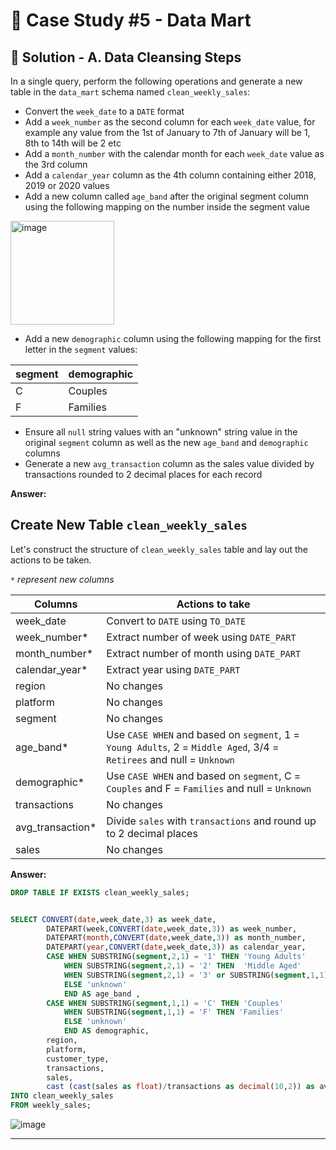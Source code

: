# 🛒 Case Study #5 - Data Mart

## 🧼 Solution - A. Data Cleansing Steps

In a single query, perform the following operations and generate a new table in the `data_mart` schema named `clean_weekly_sales`:
- Convert the `week_date` to a `DATE` format
- Add a `week_number` as the second column for each `week_date` value, for example any value from the 1st of January to 7th of January will be 1, 8th to 14th will be 2 etc
- Add a `month_number` with the calendar month for each `week_date` value as the 3rd column
- Add a `calendar_year` column as the 4th column containing either 2018, 2019 or 2020 values
- Add a new column called `age_band` after the original segment column using the following mapping on the number inside the segment value
  
<img width="166" alt="image" src="https://user-images.githubusercontent.com/81607668/131438667-3b7f3da5-cabc-436d-a352-2022841fc6a2.png">
  
- Add a new `demographic` column using the following mapping for the first letter in the `segment` values:  

| segment | demographic | 
| ------- | ----------- |
| C | Couples |
| F | Families |

- Ensure all `null` string values with an "unknown" string value in the original `segment` column as well as the new `age_band` and `demographic` columns
- Generate a new `avg_transaction` column as the sales value divided by transactions rounded to 2 decimal places for each record

**Answer:**

## Create New Table `clean_weekly_sales`

Let's construct the structure of `clean_weekly_sales` table and lay out the actions to be taken.

_`*` represent new columns_

| Columns | Actions to take |
| ------- | --------------- |
| week_date | Convert to `DATE` using `TO_DATE`
| week_number* | Extract number of week using `DATE_PART` 
| month_number* | Extract number of month using `DATE_PART` 
| calendar_year* | Extract year using `DATE_PART`
| region | No changes
| platform | No changes
| segment | No changes
| age_band* | Use `CASE WHEN` and based on `segment`, 1 = `Young Adults`, 2 = `Middle Aged`, 3/4 = `Retirees` and null = `Unknown`
| demographic* | Use `CASE WHEN` and based on `segment`, C = `Couples` and F = `Families` and null = `Unknown`
| transactions | No changes
| avg_transaction* | Divide `sales` with `transactions` and round up to 2 decimal places
| sales | No changes

**Answer:**

````sql
DROP TABLE IF EXISTS clean_weekly_sales;


SELECT CONVERT(date,week_date,3) as week_date,
        DATEPART(week,CONVERT(date,week_date,3)) as week_number, 
        DATEPART(month,CONVERT(date,week_date,3)) as month_number,
        DATEPART(year,CONVERT(date,week_date,3)) as calendar_year,
        CASE WHEN SUBSTRING(segment,2,1) = '1' THEN 'Young Adults'
            WHEN SUBSTRING(segment,2,1) = '2' THEN  'Middle Aged'
            WHEN SUBSTRING(segment,2,1) = '3' or SUBSTRING(segment,1,1) = '4' THEN 'Retirees'
            ELSE 'unknown' 
            END AS age_band ,
        CASE WHEN SUBSTRING(segment,1,1) = 'C' THEN 'Couples'
            WHEN SUBSTRING(segment,1,1) = 'F' THEN 'Families'
            ELSE 'unknown'
            END AS demographic,
        region,
        platform,
        customer_type,
        transactions,
        sales,
        cast (cast(sales as float)/transactions as decimal(10,2)) as avg_transaction 
INTO clean_weekly_sales
FROM weekly_sales;

````

![image](https://user-images.githubusercontent.com/101379141/197109159-5ddb0a4d-2829-4ef1-be4e-2ac906966b17.png)

***

